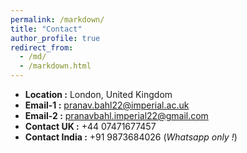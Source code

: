 ```yaml
---
permalink: /markdown/
title: "Contact"
author_profile: true
redirect_from: 
  - /md/
  - /markdown.html
---
```


* **Location :** London, United Kingdom
* **Email-1 :** pranav.bahl22@imperial.ac.uk
* **Email-2 :** pranavbahl.imperial22@gmail.com
* **Contact UK :** +44 07471677457
* **Contact India :** +91 9873684026 (*Whatsapp only !*)
